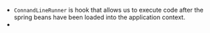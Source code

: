 - `ConnandLineRunner` is hook that allows us to execute code after the spring beans have been loaded into the application context.
- 